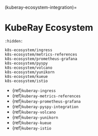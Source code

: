 (kuberay-ecosystem-integration)=

# KubeRay Ecosystem

```{toctree}
:hidden:

k8s-ecosystem/ingress
k8s-ecosystem/metrics-references
k8s-ecosystem/prometheus-grafana
k8s-ecosystem/pyspy
k8s-ecosystem/volcano
k8s-ecosystem/yunikorn
k8s-ecosystem/kueue
k8s-ecosystem/istio
```

* {ref}`kuberay-ingress`
* {ref}`kuberay-metrics-references`
* {ref}`kuberay-prometheus-grafana`
* {ref}`kuberay-pyspy-integration`
* {ref}`kuberay-volcano`
* {ref}`kuberay-yunikorn`
* {ref}`kuberay-kueue`
* {ref}`kuberay-istio`

